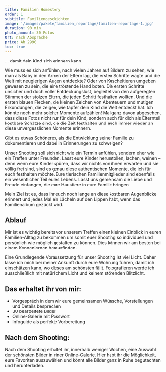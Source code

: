 ```yaml
---
title: Familien Homestory
order: 1
subtitle: Familiengeschichten
image: '/images/pakete/familien_reportage/familien-reportage-1.jpg'
duration: 90 min
photo_amount: 30 Fotos
Ort: nach Absprache 
price: Ab 299€
toc: true
--- 
```


... damit dein Kind sich erinnern kann. 

Wie muss es sich anfühlen, nach vielen Jahren auf Bildern zu sehen, wie man als Baby in den Armen der Eltern lag, die ersten Schritte wagte und die Welt mit neugierigen Augen entdeckte? Oder von Kuscheltieren umgeben gewesen zu sein, die eine tröstende Hand boten. Die ersten Schritte unsicher und doch voller Entdeckungslust, begleitet von den aufgeregten Stimmen der stolzen Eltern, die jeden Schritt festhalten wollten. Und die ersten blauen Flecken, die kleinen Zeichen von Abenteuern und mutigen Erkundungen, die zeigen, wie tapfer dein Kind die Welt entdeckt hat. 
Ich könnte noch mehr solcher Momente aufzählen! Mal ganz davon abgesehen, dass diese Fotos nicht nur für dein Kind, sondern auch für dich als Elternteil kostbare Schätze sind, die die Zeit festhalten und euch immer wieder an diese unvergesslichen Momente erinnern. 

Gibt es etwas Schöneres, als die Entwicklung seiner Familie zu dokumentieren und dabei in Erinnerungen zu schwelgen? 

Unser Shooting soll sich nicht wie ein Termin anfühlen, sondern eher wie ein Treffen unter Freunden. Lasst eure Kinder herumtollen, lachen, weinen – denn wenn eure Kinder spüren, dass wir nichts von ihnen erwarten und sie völlig frei sind, sind es genau diese authentischen Momente, die ich für euch festhalten möchte. 
Eure tierischen Familienmitglieder sind ebenfalls ein wesentlicher Teil eures Lebens. Lasst uns gemeinsam die Liebe und Freude einfangen, die eure Haustiere in eure Familie bringen. 

Mein Ziel ist es, dass ihr euch noch lange an diese kostbaren Augenblicke erinnert und jedes Mal ein Lächeln auf den Lippen habt, wenn das Familienalbum gezückt wird.






## Ablauf


Mir ist es wichtig bereits vor unserem Treffen einen kleinen Einblick in euren Familien-Alltag zu bekommen um somit euer Shooting so individuell und persönlich wie möglich gestalten zu können. Dies können wir am besten bei einem Kennenlernen herausfinden. 

Eine Grundlegende Voraussetzung für unser Shooting ist viel Licht. Daher lasse ich mich bei meiner Ankunft durch eure Wohnung führen, damit ich einschätzen kann, wo dieses am schönsten fällt. 
Fotografieren werde ich ausschließlich mit natürlichem Licht und keinem störenden Blitzlicht. 

## Das erhaltet ihr von mir: 

- Vorgespräch in dem wir eure gemeinsamen Wünsche, Vorstellungen und Details besprechen
- 30 bearbeitete Bilder
- Online-Galerie mit Passwort 
- Infoguide als perfekte Vorbereitung


## Nach dem Shooting: 

Nach dem Shooting erhaltet ihr, innerhalb weniger Wochen, eine Auswahl der schönsten Bilder in einer Online-Galerie. Hier habt ihr die Möglichkeit, eure Favoriten auszuwählen und könnt alle Bilder ganz in Ruhe begutachten und herunterladen. 
